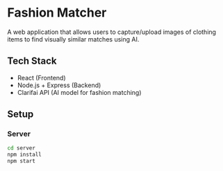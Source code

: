 # Fashion Matcher

A web application that allows users to capture/upload images of clothing items to find visually similar matches using AI.

## Tech Stack

- React (Frontend)
- Node.js + Express (Backend)
- Clarifai API (AI model for fashion matching)

## Setup

### Server
```bash
cd server
npm install
npm start
